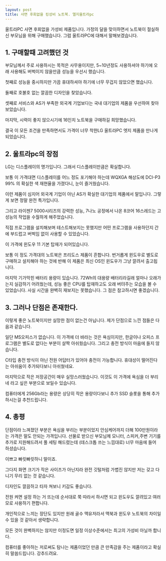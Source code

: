 ```yaml
---
layout: post
title: 사면 후회없을 킹성비 노트북. 엘지울트라pc
---
```


울트라PC 사면 후회없을 가성비 제품입니다. 가정의 달을 맞이하면서 노트북이 절실하신 부모님을 위해 구매했습니다. 그럼 울트라PC에 대해서 말해보겠습니다.



<h2>1. 구매할때 고려했던 것</h2>
부모님께서 주로 사용하시는 목적은 사무용이지만, 5~10년정도 사용하셔야 하기에 오래 사용해도 버벅이지 않을만큼 성능을 우선시 했습니다.

첫째로 성능을 중시하지만 가끔 휴대하셔야 하기에 너무 무겁지 않았으면 했습니다.

둘째로 호불호 없는 깔끔한 디자인을 찾았습니다.

셋째로 서비스와 AS가 부족한 외국계 기업보다는 국내 대기업의 제품을 우선하여 찾아보았습니다.

마지막, 시력이 좋지 않으시기에 16인치 노트북을 구매하길 희망했습니다.

결국 이 모든 조건을 만족하면서도 가격이 너무 착한LG 울트라PC 엣지 제품을 만나게 되었습니다.


<h2>2. 울트라pc의 장점</h2>
LG는 디스플레이의 명가입니다. 그래서 디스플레이만큼은 확실합니다.

보통 이 가격대면 디스플레이를 어느 정도 포기해야 하는데 WQXGA 해상도에 DCI-P3 99% 의 확실한 색 재현율을 가졌다니, 눈이 즐거웠습니다.

이런 제품이 심지어 외국계 기업이 아닌 AS가 확실한 대기업의 제품에서 말입니다. 그렇게 보면 정말 완전 특가입니다.

그리고 라이젠7 5000시리즈의 강력한 성능, 7나노 공정에서 나온 8코어 16스레드는 고성능의 작업을 수월하게 해주었습니다.

직접 프로그램을 설치해보며 테스트해보지는 못했지만 어떤 프로그램을 사용하던지 간에 부드럽고 버벅임 없이 사용할 수 있었습니다.

이 가격에 윈도우 11 기본 탑재가 되어있습니다.

보통 이 정도 가격대의 노트북은 프리도스 제품이 흔합니다. 번거롭게 윈도우로 별도로 구매하고 설치해야 하는 것에 반해 이 제품은 최신 OS인 윈도우가 그냥 깔려서 출고됩니다.

마지막 기가막힌 배터리 용량이 있습니다. 72Wh의 대용량 배터리라길래 얼마나 오래가는지 실감하기 어려웠는데, 성능 좋은 CPU를 탑재하고도 오래 버텨주는 모습을 볼 수 있었습니다. 사실 시간을 완벽히 재보지는 못했습니다. 그 점은 참고하시면 좋겠습니다. 




<h2>3. 그러나 단점은 존재한다.</h2>
이렇게 좋은 노트북이지만 실망한 점이 없는건 아닙니다. 제가 단점으로 느낀 점들은 다음과 같습니다.

일단 MS오피스가 없습니다. 이 가격에 더 바라는 것은 욕심이지만, 한글이나 오피스 프로그램은 별도로 없다는 부분이 살짝 아쉬웠습니다. 그리고 충전 방식이 마음에 들지 않습니다.

C타입 충전 방식이 아닌 전원 어답터가 있어야 충전이 가능합니다. 휴대성이 떨어진다는 아쉬움이 추가되다보니 아쉬웠네요.

마지막으로 작은 저장공간이 매우 실망스러웠습니다. 이것도 이 가격에 욕심을 더 부리네 라고 싶은 부분으로 보일수 있습니다.

컴퓨터에게 256Gb라는 용량은 상당히 작은 용량이다보니 추가 SSD 슬롯을 통해 추가하시는걸 추천드립니다.



<h2>4. 총평</h2>
단점이라 느껴졌던 부분은 욕심을 부리는 부분이었지 안심케어까지 더해 100만원이라는 가격은 말도 안되는 가격입니다. 선물로 받으신 부모님께 모니터, 스피커,주변 기기를 추가로 지원해드려서 풀 세팅 해드렸는데 (데스크톱 쓰는 느낌대로) 너무 마음에 들어 하셨습니다.

이쁘고 빠릿빠릿하니 말이죠.

그다지 화면 크기가 작은 사이즈가 아닌지라 완전 깃털처럼 가볍진 않지만 저는 갖고 다니기 무리 없는 것 같습니다.

디자인도 깔끔하고 타자 쳐보니 키감도 좋습니다.

전원 켜면 설정 하는 거 뜨는데 순서대로 쭉 따라서 하시면 되고 윈도우도 깔려있고 여러모로 사용하기 편합니다.

개인적으로 느끼는 장단도 있지만 원래 골수 맥유저라서 맥북과 윈도우 노트북의 차이일 수 있을 것 같아서 생략합니다.

모든 것이 완벽하지는 않지만 이정도면 일정 이상수준에서는 최고의 가성비 아닐까 합니다.

컴퓨터를 좋아하는 저로써도 탐나는 제품이었던 만큼 큰 만족감을 주는 제품이라고 확실히 말씀드립니다. 강추드려요.
